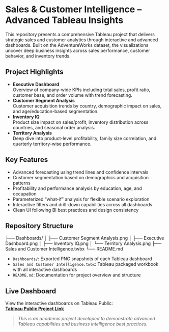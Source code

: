 # Sales & Customer Intelligence – Advanced Tableau Insights
This repository presents a comprehensive Tableau project that delivers strategic sales and customer analytics through interactive and advanced dashboards. Built on the AdventureWorks dataset, the visualizations uncover deep business insights across sales performance, customer behavior, and inventory trends.

## Project Highlights
- **Executive Dashboard**  
  Overview of company-wide KPIs including total sales, profit ratio, customer base, and order volume with trend forecasting.
- **Customer Segment Analysis**  
  Customer acquisition trends by country, demographic impact on sales, and age/education-based segmentation.
- **Inventory IQ**  
  Product size impact on sales/profit, inventory distribution across countries, and seasonal order analysis.
- **Territory Analysis**  
  Deep dive into product-level profitability, family size correlation, and quarterly territory-wise performance.

## Key Features
- Advanced forecasting using trend lines and confidence intervals  
- Customer segmentation based on demographics and acquisition patterns  
- Profitability and performance analysis by education, age, and occupation  
- Parameterized “what-if” analysis for flexible scenario exploration  
- Interactive filters and drill-down capabilities across all dashboards  
- Clean UI following BI best practices and design consistency

## Repository Structure
├── Dashboards/
│ ├── Customer Segment Analysis.png
│ ├── Executive Dashboard.png
│ ├── Inventory IQ.png
│ └── Territory Analysis.png
├── Sales and Customer Intelligence.twbx
└── README.md

- `Dashboards/`: Exported PNG snapshots of each Tableau dashboard  
- `Sales and Customer Intelligence.twbx`: Tableau packaged workbook with all interactive dashboards  
- `README.md`: Documentation for project overview and structure

## Live Dashboard
View the interactive dashboards on Tableau Public:  
**[Tableau Public Project Link](https://public.tableau.com/app/profile/your-profile-name/viz/your-project-name)**  

> *This is an academic project developed to demonstrate advanced Tableau capabilities and business intelligence best practices.*
